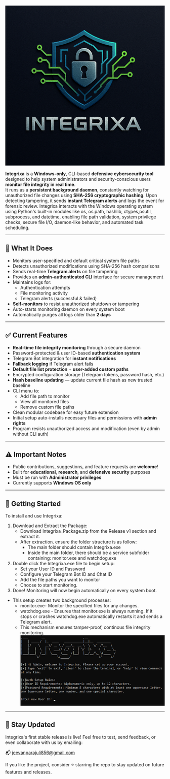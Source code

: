 ![Program Logo](assets/logo.png)

**Integrixa** is a **Windows-only**, CLI-based **defensive cybersecurity tool** designed to help system administrators and security-conscious users **monitor file integrity in real time**.  
It runs as a **persistent background daemon**, constantly watching for unauthorized file changes using **SHA-256 cryptographic hashing**. Upon detecting tampering, it sends **instant Telegram alerts** and logs the event for forensic review. Integrixa interacts with the Windows operating system using Python's built-in modules like os, os.path, hashlib, ctypes,psutil, subprocess, and datetime, enabling file path validation, system privilege checks, secure file I/O, daemon-like behavior, and automated task scheduling.



---

## 🔧 What It Does

-  Monitors user-specified and default critical system file paths
-  Detects unauthorized modifications using SHA-256 hash comparisons
-  Sends real-time **Telegram alerts** on file tampering
-  Provides an **admin-authenticated CLI** interface for secure management
-  Maintains logs for:
    - Authentication attempts  
    - File monitoring activity  
    - Telegram alerts (successful & failed)
-  **Self-monitors** to resist unauthorized shutdown or tampering
-  Auto-starts monitoring daemon on every system boot
-  Automatically purges all logs older than **2 days**

---

## ✅ Current Features

-  **Real-time file integrity monitoring** through a secure daemon
-  Password-protected & user ID-based **authentication system**
-  Telegram Bot integration for **instant notifications**
-  **Fallback logging** if Telegram alert fails
-  **Default file list protection** + **user-added custom paths**
-  Encrypted configuration storage (Telegram tokens, password hash, etc.)
-  **Hash baseline updating** — update current file hash as new trusted baseline
-  CLI menu to:
    - Add file path to monitor  
    - View all monitored files  
    - Remove custom file paths  
-  Clean modular codebase for easy future extension
-  Initial setup auto-installs necessary files and permissions with **admin rights**
-  Program resists unauthorized access and modification (even by admin without CLI auth)

---

## ⚠️ Important Notes

-  Public contributions, suggestions, and feature requests are **welcome**!
-  Built for **educational**, **research**, and **defensive security** purposes
-  Must be run with **Administrator privileges**
-  Currently supports **Windows OS only**

---

## 🚀 Getting Started

To install and use Integrixa:

1. Download and Extract the Package:
   - Download Integrixa_Package.zip from the Release v1 section and extract it.
   - After extraction. ensure the folder structure is as follow:
      - The main folder should contain Integrixa.exe
      - Inside the main folder, there should be a service subfolder containing: monitor.exe and watchdog.exe
2. Double click the Integrixa.exe file to begin setup:
    - Set your User ID and Password
    - Configure your Telegram Bot ID and Chat ID
    - Add the file paths you want to monitor
    - Choose to start monitoring.
3. Done! Monitoring will now begin automatically on every system boot.
  - This setup creates two background processes:
    - monitor.exe- Monitor the specified files for any changes. 
    - watchdog.exe - Ensures that monitor.exe is always running. If it stops or crashes watchdog.exe automatically restarts it and sends a Telegram alert.
    - This mechanism ensures tamper-proof, continous file integrity monitoring.
![Integrixa CLI Screenshot](assets/intro.png)
---

## 📌 Stay Updated
Integrixa's first stable release is live!
Feel free to test, send feedback, or even collaborate with us by emailing:

📬 jeevanparajuli856@gmail.com

If you like the project, consider ⭐️ starring the repo to stay updated on future features and releases.